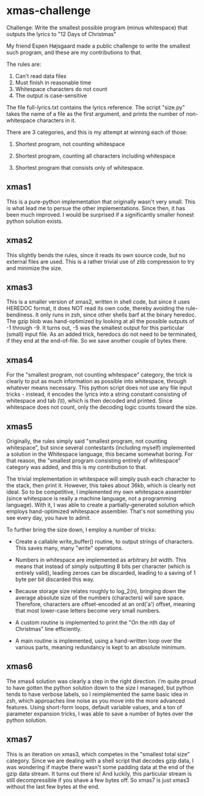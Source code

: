 # xmas-challenge

Challenge: Write the smallest possible program (minus whitespace) that
outputs the lyrics to "12 Days of Christmas"

My friend Espen Højsgaard made a public challenge to write the
smallest such program, and these are my contributions to that.

The rules are:

  1. Can't read data files
  2. Must finish in reasonable time
  3. Whitespace characters do not count
  4. The output is case-sensitive

The file full-lyrics.txt contains the lyrics reference. The script
"size.py" takes the name of a file as the first argument, and prints
the number of non-whitespace characters in it.

There are 3 categories, and this is my attempt at winning each of those:

  1. Shortest program, not counting whitespace

  2. Shortest program, counting all characters including whitespace

  3. Shortest program that consists only of whitespace.

## xmas1

This is a pure-python implementation that originally wasn't very
small. This is what lead me to persue the other implementations. Since
then, it has been much improved. I would be surprised if a
significantly smaller honest python solution exists.

## xmas2

This slightly bends the rules, since it reads its own source code, but
no external files are used. This is a rather trivial use of zlib
compression to try and minimize the size.

## xmas3

This is a smaller version of xmas2, written in shell code, but since
it uses HEREDOC format, it does NOT read its own code, thereby
avoiding the rule-bendiness. It only runs in zsh, since other shells
barf at the binary heredoc. The gzip blob was hand-optimized by
looking at all the possible outputs of -1 through -9. It turns out, -5
was the smallest output for this particular (small) input file. As an
added trick, heredocs do not need to be terminated, if they end at the
end-of-file. So we save another couple of bytes there.

## xmas4

For the "smallest program, not counting whitespace" category, the
trick is clearly to put as much information as possible into
whitespace, through whatever means necessary. This python script does
not use any file input tricks - instead, it encodes the lyrics into a
string constant consisting of whitespace and tab (\t), which is then
decoded and printed. Since whitespace does not count, only the
decoding logic counts toward the size.

## xmas5

Originally, the rules simply said "smallest program, not counting
whitespace", but since several contestants (including myself)
implemented a solution in the Whitespace language, this became
somewhat boring. For that reason, the "smallest program consisting
entirely of whitespace" category was added, and this is my
contribution to that.

The trivial implementation in whitespace will simply push each
character to the stack, then print it. However, this takes about 36kb,
which is clearly not ideal. So to be competitive, I implemented my own
whitespace assembler (since whitespace is really a machine language,
not a programming language). With it, I was able to create a
partially-generated solution which employs hand-optimized whitespace
assembler. That's not something you see every day, you have to admit.

To further bring the size down, I employ a number of tricks:

 - Create a callable write_buffer() routine, to output strings of
   characters. This saves many, many "write" operations.

 - Numbers in whitespace are implemented as arbitrary *bit*
   width. This means that instead of simply outputting 8 bits per
   character (which is entirely valid), leading zeroes can be
   discarded, leading to a saving of 1 byte per bit discarded this way.

 - Because storage size relates roughly to log_2(n), bringing down the
   average absolute size of the numbers (characters) will save
   space. Therefore, characters are offset-encoded at an ord('a')
   offset, meaning that most lower-case letters become very small numbers.

 - A custom routine is implemented to print the "On the nth day of
   Christmas" line efficiently.

 - A main routine is implemented, using a hand-written loop over the
   various parts, meaning redundancy is kept to an absolute minimum.

## xmas6

The xmas4 solution was clearly a step in the right direction. I'm
quite proud to have gotten the python solution down to the size I
managed, but python tends to have verbose labels, so I reimplemented
the same basic idea in zsh, which approaches line noise as you move
into the more advanced features. Using short-form loops, default
variable values, and a ton of parameter expansion tricks, I was able
to save a number of bytes over the python solution.

## xmas7

This is an iteration on xmas3, which competes in the "smallest total
size" category. Since we are dealing with a shell script that decodes
gzip data, I was wondering if maybe there wasn't some padding data at
the end of the gzip data stream. It turns out there is! And luckily,
this particular stream is still decompressible if you shave a few
bytes off. So xmas7 is just xmas3 without the last few bytes at the end.